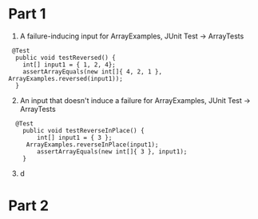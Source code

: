 # Part 1
1. A failure-inducing input for ArrayExamples, JUnit Test -> ArrayTests
```
 @Test
  public void testReversed() {
    int[] input1 = { 1, 2, 4};
    assertArrayEquals(new int[]{ 4, 2, 1 }, ArrayExamples.reversed(input1));
  }
```
2. An input that doesn't induce a failure for ArrayExamples, JUnit Test -> ArrayTests
```
  @Test 
    public void testReverseInPlace() {
    	int[] input1 = { 3 };
   	 ArrayExamples.reverseInPlace(input1);
    	assertArrayEquals(new int[]{ 3 }, input1);
	}
```
3. d
   
# Part 2
